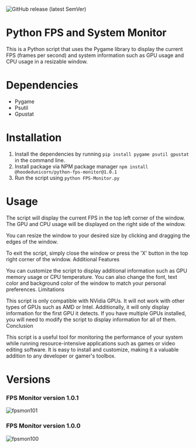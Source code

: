 ![GitHub release (latest SemVer)](https://img.shields.io/github/v/release/HoodedUnicorn/Python-FPS-Monitor?sort=semver)


# Python FPS and System Monitor

This is a Python script that uses the Pygame library to display the current FPS (frames per second) and system information such as GPU usage and CPU usage in a resizable window.
<br>
<h1>Dependencies</h1>

   * Pygame
   * Psutil
   * Gpustat

<h1>Installation</h1>

 1. Install the dependencies by running `pip install pygame psutil gpustat` in the command line. <br>
 2. Install package via NPM package manager `npm install @hoodedunicorn/python-fps-monitor@1.0.1` <br>
 3. Run the script using `python FPS-Monitor.py`

<h1>Usage</h1>

The script will display the current FPS in the top left corner of the window. The GPU and CPU usage will be displayed on the right side of the window.

You can resize the window to your desired size by clicking and dragging the edges of the window.

To exit the script, simply close the window or press the 'X' button in the top right corner of the window.
Additional Features

You can customize the script to display additional information such as GPU memory usage or CPU temperature. You can also change the font, text color and background color of the window to match your personal preferences.
Limitations

This script is only compatible with NVidia GPUs. It will not work with other types of GPUs such as AMD or Intel. Additionally, it will only display information for the first GPU it detects. If you have multiple GPUs installed, you will need to modify the script to display information for all of them.
Conclusion

This script is a useful tool for monitoring the performance of your system while running resource-intensive applications such as games or video editing software. It is easy to install and customize, making it a valuable addition to any developer or gamer's toolbox.

<h1>Versions</h1>

<h3>FPS Monitor version 1.0.1</h3>

![fpsmon101](https://user-images.githubusercontent.com/68126304/215294225-68794013-7587-4482-b29c-59bf37cabce5.PNG)

<h3>FPS Monitor version 1.0.0</h3>

![fpsmon100](https://user-images.githubusercontent.com/68126304/215294191-982f19c5-c9e5-441d-8929-cf3a4285fc5f.PNG)
